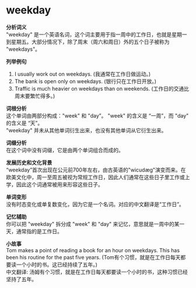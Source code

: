 # weekday

**分析词义**  
"weekday" 是一个英语名词，这个词主要用于指一周中的工作日，也就是星期一到星期五。大部分情况下，除了周末（周六和周日）外的五个日子被称为 "weekdays"。

  

**列举例句**

  

1.  I usually work out on weekdays. (我通常在工作日做运动。)
2.  The bank is open only on weekdays. (银行只在工作日开放。)
3.  Traffic is much heavier on weekdays than on weekends. (工作日的交通比周末要繁忙得多。)

  

**词根分析**  
这个单词由两部分构成："week" 和 "day”。 "week" 的含义是 “一周”，而 "day" 的含义是 “天”。  
"weekday" 并未从其他单词衍生出来，也没有其他单词从它衍生出来。

  

**词缀分析**  
在这个词中没有词缀，它是由两个单词组合而成的。

  

**发展历史和文化背景**  
“weekday”首次出现在公元前700年左右，由古英语的"wicudæg"演变而来。在欧美文化中，周一至周五被视为常规工作日，因此人们通常在这些日子里工作或上学，因此这个词通常被用来形容这些日子。

  

**单词变形**  
没有时态变化或单复数变化，因为它是一个名词。对应的中文翻译是“工作日”。

  

**记忆辅助**  
你可以把 "weekday" 拆分成 "week" 和 "day" 来记忆，意思就是一周中的某一天，通常指的是工作日。

  

**小故事**  
Tom makes a point of reading a book for an hour on weekdays. This has been his routine for the past five years. (Tom有个习惯，就是在工作日每天都要读一个小时的书。这已经持续了五年。)  
中文翻译: 汤姆有个习惯，就是在工作日每天都要读一个小时的书，这种习惯已经坚持了五年。
